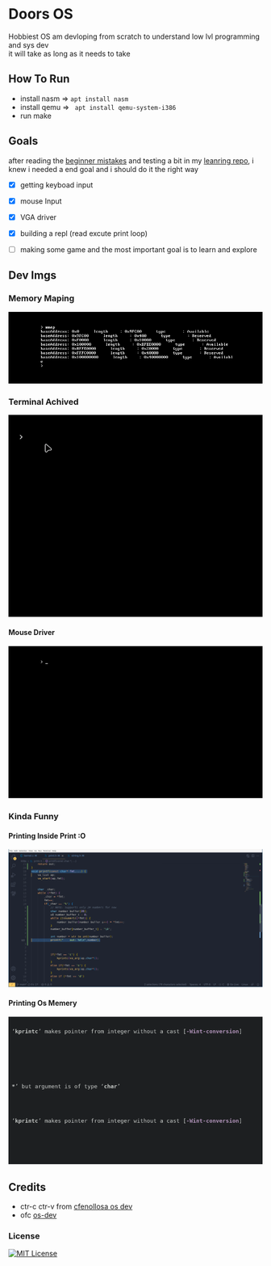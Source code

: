 # Doors OS
Hobbiest OS am devloping from scratch to understand low lvl programming and sys dev       
it will take as long as it needs to take

## How To Run
-   install nasm => ```apt install nasm```
-   install qemu => ``` apt install qemu-system-i386```
-   run make

## Goals
after reading the [beginner mistakes](https://wiki.osdev.org/Beginner_Mistakes) and testing a bit in my [leanring repo](https://github.com/t-88/Code-Bongo-III/tree/main/os-dev), i knew i needed a end goal and i should do it the right way   
- [x] getting keyboad input 
- [x] mouse Input 
- [x] VGA driver 
- [x] building a repl (read excute print loop) 
- [ ] making some game 
and the most important goal is to learn and explore     




## Dev Imgs
### Memory Maping
![mmap](./dev-imgs/memory_map.png)
### Terminal Achived
![basic terminal overview](./dev-imgs/terminal_overview.gif)
#### Mouse Driver
![mouse_driver](./dev-imgs/mouse_driver.gif)

### Kinda Funny
#### Printing Inside Print :O
![calling_printf_inside_printf](./dev-imgs/calling_printf_inside_printf.png)
#### Printing Os Memery
![printing_os_mem](./dev-imgs/printing_os_memory.gif)

## Credits
-   ctr-c ctr-v from [cfenollosa os dev](https://github.com/cfenollosa/os-tutorial/tree/master)
-   ofc [os-dev](https://wiki.osdev.org/Expanded_Main_Page) 

### License
[![MIT License](https://img.shields.io/badge/License-MIT-green.svg)](https://choosealicense.com/licenses/mit/)